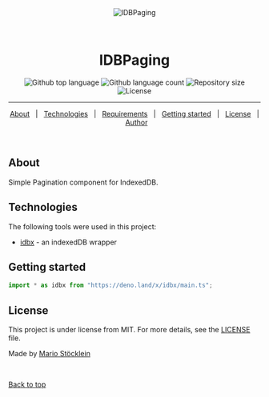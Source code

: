 <div align="center" id="top"> 
  <img src="./.github/app.gif" alt="IDBPaging" />

  &#xa0;

  <!-- <a href="https://idbpaging.netlify.app">Demo</a> -->
</div>

<h1 align="center">IDBPaging</h1>

<p align="center">
  <img alt="Github top language" src="https://img.shields.io/github/languages/top/xpectme/idbpaging?color=56BEB8">

  <img alt="Github language count" src="https://img.shields.io/github/languages/count/xpectme/idbpaging?color=56BEB8">

  <img alt="Repository size" src="https://img.shields.io/github/repo-size/xpectme/idbpaging?color=56BEB8">

  <img alt="License" src="https://img.shields.io/github/license/xpectme/idbpaging?color=56BEB8">
</p>

<hr>

<p align="center">
  <a href="#dart-about">About</a> &#xa0; | &#xa0; 
  <a href="#rocket-technologies">Technologies</a> &#xa0; | &#xa0;
  <a href="#white_check_mark-requirements">Requirements</a> &#xa0; | &#xa0;
  <a href="#checkered_flag-starting">Getting started</a> &#xa0; | &#xa0;
  <a href="#memo-license">License</a> &#xa0; | &#xa0;
  <a href="https://github.com/xpectme" target="_blank">Author</a>
</p>

<br>

## About ##

Simple Pagination component for IndexedDB.

## Technologies ##

The following tools were used in this project:

- [idbx](https://github.com/xpectme/idbx) - an indexedDB wrapper

## Getting started ##

```ts
import * as idbx from "https://deno.land/x/idbx/main.ts";
```

## License ##

This project is under license from MIT. For more details, see the [LICENSE](LICENSE) file.


Made by <a href="https://github.com/mstoecklein" target="_blank">Mario Stöcklein</a>

&#xa0;

<a href="#top">Back to top</a>
